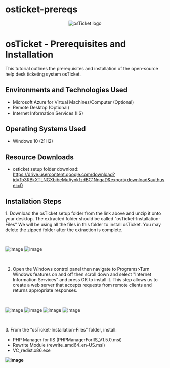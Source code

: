 # osticket-prereqs

<p align="center">
<img src="https://i.imgur.com/Clzj7Xs.png" alt="osTicket logo"/>
</p>

<h1>osTicket - Prerequisites and Installation</h1>
This tutorial outlines the prerequisites and installation of the open-source help desk ticketing system osTicket.<br />

<h2>Environments and Technologies Used</h2>

- Microsoft Azure for Virtual Machines/Computer (Optional)
- Remote Desktop (Optional)
- Internet Information Services (IIS)

<h2>Operating Systems Used </h2>

- Windows 10</b> (21H2)

<h2>Resource Downloads</h2>

- osticket setup folder download: https://drive.usercontent.google.com/download?id=1b3RBkXTLNGXbibeMuAynkfzdBC1NnqaD&export=download&authuser=0

<h2>Installation Steps</h2>

<p>
1. Download the osTicket setup folder from the link above and unzip it onto your desktop. The extracted folder should be called "osTicket-Installation-Files" We will be using all the files in this folder to install osTicket. You may delete the zipped folder after the extraction is complete. 
</p>
<br />
<p>

![image](https://github.com/user-attachments/assets/d22898e2-30ca-4984-8a47-facd9e913fee)
![image](https://github.com/user-attachments/assets/4e0a86b5-c8d6-45c1-a82f-8a97ff074f43)

</p>

<br />

<p>
</p>
<p>
  
2. Open the Windows control panel then navigate to Programs>Turn Windows features on and off then scroll down and select "Internet Information Services" and press OK to install it. This step allows us to create a web server that accepts requests from remote clients and returns appropriate responses.
<br />
  
</p>


![image](https://github.com/user-attachments/assets/d146418e-f4f7-4b2b-ab2c-430e6266cd83)
![image](https://github.com/user-attachments/assets/f29daf8e-a100-401f-868e-4d7d7f216a2e)
![image](https://github.com/user-attachments/assets/2b979efa-7d8b-4d90-b4e7-765dc7ca16b7)
![image](https://github.com/user-attachments/assets/3917cac3-35d4-4993-be1c-2f446f80a5b0)





<br />

<p>

</p>
<p>
3. From the “osTicket-Installation-Files” folder, install:
  
  - PHP Manager for IIS (PHPManagerForIIS_V1.5.0.msi)
  - Rewrite Module (rewrite_amd64_en-US.msi)
  - VC_redist.x86.exe
<b />

![image](https://github.com/user-attachments/assets/79e91709-7770-4112-a0fc-8e06f1495766)





 
</p>
<br />
